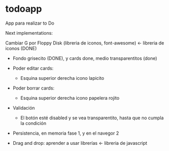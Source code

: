 # todoapp

App para realizar to Do

Next implementations:

Cambiar G por Floppy Disk (libreria de iconos, font-awesome) <- libreria de iconos (DONE)

- Fondo grisecito (DONE), y cards done, medio transparentitos (done)

- Poder editar cards:
  - Esquina superior derecha icono lapicito
- Poder borrar cards:

  - Esquina superior derecha icono papelera rojito

- Validación

  - El botón esté disabled y se vea transparentito, hasta que no cumpla la condición

- Persistencia, en memoria fase 1, y en el navegor 2

- Drag and drop: aprender a usar librerías <- libreria de javascript
